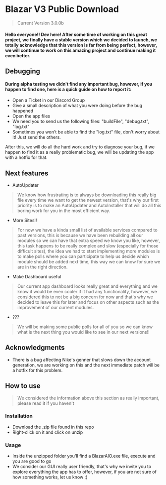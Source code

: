 # Blazar V3 Public Download
> Current Version 3.0.0b

#### Hello everyone!! Dev here! After some time of working on this great project, we finally have a stable version which we decided to launch, we totally acknowledge that this version is far from being perfect, however, we will continue to work on this amazing project and continue making it even better.

## Debugging

#### During alpha testing we didn't find any important bug, however, if you happen to find one, here is a quick guide on how to report it:
- Open a Ticket in our Discord Group
- Give a small description of what you were doing before the bug happened
- Open the app files
- We need you to send us the following files: "buildFile", "debug.txt", "log.txt"
- Sometimes you won't be able to find the "log.txt" file, don't worry about it! Just send the others.


After this, we will do all the hard work and try to diagnose your bug, if we happen to find it as a really problematic bug, we will be updating the app with a hotfix for that.

## Next features

- AutoUpdater
> We know how frustrating is to always be downloading this really big file every time we want to get the newest version, that's why our first priority is to make an AutoUpdater and AutoInstaller that will do all this boring work for you in the most efficient way.

- More Sites!!
> For now we have a kinda small list of available services compared to past versions, this is because we have been rebuilding all our modules so we can have that extra speed we know you like, however, this task happens to be really complex and slow (especially for those difficult sites), the idea we had to start implementing more modules is to make polls where you can participate to help us decide which module should be added next time, this way we can know for sure we are in the right direction.

- Make Dashboard useful
> Our current app dashboard looks really great and everything and we know it would be even cooler if it had any functionality, however, we considered this to not be a big concern for now and that's why we decided to leave this for later and focus on other aspects such as the improvement of our current modules.

- ???
> We will be making some public polls for all of you so we can know what is the next thing you would like to see in our next versions!!

## Acknowledgments 

- There is a bug affecting Nike's genner that slows down the account generation, we are working on this and the next immediate patch will be a hotfix for this problem.

## How to use
> We considered the information above this section as really important, please read it if you haven't

### Installation
- Download the .zip file found in this repo
- Right-click on it and click on unzip

### Usage
- Inside the unzipped folder you'll find a BlazarAIO.exe file, execute and you are good to go
- We consider our GUI really user friendly, that's why we invite you to explore everything the app has to offer, however, if you are not sure of how something works, let us know ;)

